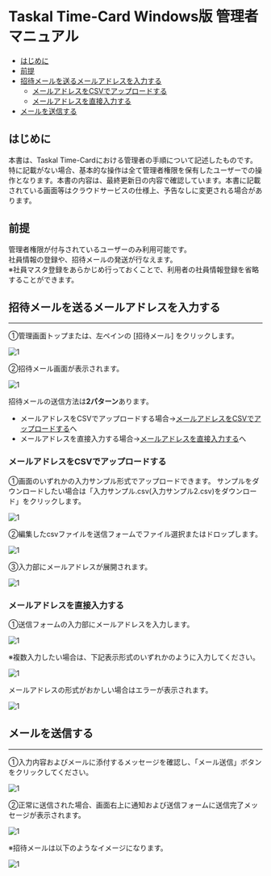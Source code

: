 <!-- TOC ignore:true -->
Taskal Time-Card Windows版 管理者マニュアル
===

<!-- TOC -->

- [はじめに](#%E3%81%AF%E3%81%98%E3%82%81%E3%81%AB)
- [前提](#%E5%89%8D%E6%8F%90)
- [招待メールを送るメールアドレスを入力する](#%E6%8B%9B%E5%BE%85%E3%83%A1%E3%83%BC%E3%83%AB%E3%82%92%E9%80%81%E3%82%8B%E3%83%A1%E3%83%BC%E3%83%AB%E3%82%A2%E3%83%89%E3%83%AC%E3%82%B9%E3%82%92%E5%85%A5%E5%8A%9B%E3%81%99%E3%82%8B)
    - [メールアドレスをCSVでアップロードする](#%E3%83%A1%E3%83%BC%E3%83%AB%E3%82%A2%E3%83%89%E3%83%AC%E3%82%B9%E3%82%92csv%E3%81%A7%E3%82%A2%E3%83%83%E3%83%97%E3%83%AD%E3%83%BC%E3%83%89%E3%81%99%E3%82%8B)
    - [メールアドレスを直接入力する](#%E3%83%A1%E3%83%BC%E3%83%AB%E3%82%A2%E3%83%89%E3%83%AC%E3%82%B9%E3%82%92%E7%9B%B4%E6%8E%A5%E5%85%A5%E5%8A%9B%E3%81%99%E3%82%8B)
- [メールを送信する](#%E3%83%A1%E3%83%BC%E3%83%AB%E3%82%92%E9%80%81%E4%BF%A1%E3%81%99%E3%82%8B)

<!-- /TOC -->

## はじめに

本書は、Taskal Time-Cardにおける管理者の手順について記述したものです。特に記載がない場合、基本的な操作は全て管理者権限を保有したユーザーでの操作となります。本書の内容は、最終更新日の内容で確認しています。本書に記載されている画面等はクラウドサービスの仕様上、予告なしに変更される場合があります。

## 前提

管理者権限が付与されているユーザーのみ利用可能です。  
社員情報の登録や、招待メールの発送が行なえます。  
※社員マスタ登録をあらかじめ行っておくことで、利用者の社員情報登録を省略することができます。

## 招待メールを送るメールアドレスを入力する
***
①管理画面トップまたは、左ペインの [招待メール] をクリックします。

![1](https://user-images.githubusercontent.com/91858341/136308534-b40850e4-ad42-498b-921e-35ea558cba97.png)

<div style="page-break-before:always"></div>

②招待メール画面が表示されます。

![1](https://user-images.githubusercontent.com/91858341/136309085-f59b4206-67dd-432b-bf85-61462bd299ef.png)

招待メールの送信方法は**2パターン**あります。

- メールアドレスをCSVでアップロードする場合→[メールアドレスをCSVでアップロードする](#メールアドレスをcsvでアップロードする)へ
- メールアドレスを直接入力する場合→[メールアドレスを直接入力する](#メールアドレスを直接入力する)へ

### メールアドレスをCSVでアップロードする

①画面のいずれかの入力サンプル形式でアップロードできます。
サンプルをダウンロードしたい場合は「入力サンプル.csv(入力サンプル2.csv)をダウンロード」をクリックします。

![1](https://user-images.githubusercontent.com/91858341/136318560-21d7d77c-9b0a-4446-943e-0c3e2ef5e014.png)

<div style="page-break-before:always"></div>

②編集したcsvファイルを送信フォームでファイル選択またはドロップします。

![1](https://user-images.githubusercontent.com/91858341/136320237-ea158811-f638-4592-9305-e2e0cb37e08c.png)

③入力部にメールアドレスが展開されます。

![1](https://user-images.githubusercontent.com/91858341/136320906-85d896aa-dc7b-494d-bef0-12aed265c62a.png)

<div style="page-break-before:always"></div>

### メールアドレスを直接入力する

①送信フォームの入力部にメールアドレスを入力します。

![1](https://user-images.githubusercontent.com/91858341/136322184-4399dd6c-4fc2-4f17-bbdd-eb2d96286256.png)

※複数入力したい場合は、下記表示形式のいずれかのように入力してください。

![1](https://user-images.githubusercontent.com/91858341/136322475-010caf53-0a79-4323-aea5-4b028898082c.png)

<div style="page-break-before:always"></div>

メールアドレスの形式がおかしい場合はエラーが表示されます。

![1](https://user-images.githubusercontent.com/91858341/136323485-f761ae7d-9069-4c27-802a-be02e1f50119.png)

## メールを送信する
***
①入力内容およびメールに添付するメッセージを確認し、「メール送信」ボタンをクリックしてください。

![1](https://user-images.githubusercontent.com/91858341/136325847-a28ad543-f0ce-481d-a06c-b0f2dcb71769.png)

<div style="page-break-before:always"></div>

②正常に送信された場合、画面右上に通知および送信フォームに送信完了メッセージが表示されます。

![1](https://user-images.githubusercontent.com/91858341/136326738-7ea8f2e5-f76c-4437-93d4-67da44f44191.png)

<div style="page-break-before:always"></div>

※招待メールは以下のようなイメージになります。

![1](https://user-images.githubusercontent.com/91858341/136327526-af13fd67-bb4d-42ca-b0af-0152ede6903b.png)
